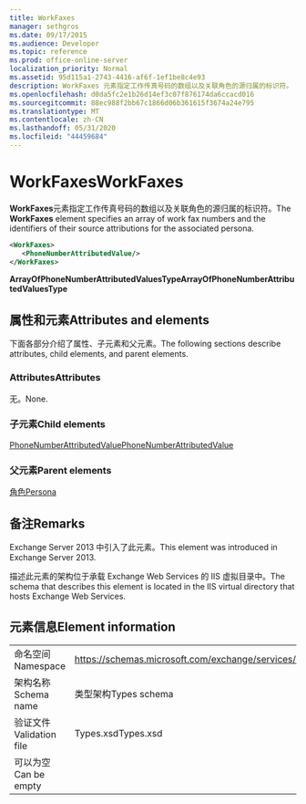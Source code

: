 ```yaml
---
title: WorkFaxes
manager: sethgros
ms.date: 09/17/2015
ms.audience: Developer
ms.topic: reference
ms.prod: office-online-server
localization_priority: Normal
ms.assetid: 95d115a1-2743-4416-af6f-1ef1be8c4e93
description: WorkFaxes 元素指定工作传真号码的数组以及关联角色的源归属的标识符。
ms.openlocfilehash: d0da5fc2e1b26d14ef3c07f876174da6ccacd016
ms.sourcegitcommit: 88ec988f2bb67c1866d06b361615f3674a24e795
ms.translationtype: MT
ms.contentlocale: zh-CN
ms.lasthandoff: 05/31/2020
ms.locfileid: "44459684"
---
```

# <a name="workfaxes"></a><span data-ttu-id="797e5-103">WorkFaxes</span><span class="sxs-lookup"><span data-stu-id="797e5-103">WorkFaxes</span></span>

<span data-ttu-id="797e5-104">**WorkFaxes**元素指定工作传真号码的数组以及关联角色的源归属的标识符。</span><span class="sxs-lookup"><span data-stu-id="797e5-104">The **WorkFaxes** element specifies an array of work fax numbers and the identifiers of their source attributions for the associated persona.</span></span> 
  
```XML
<WorkFaxes>
   <PhoneNumberAttributedValue/>
</WorkFaxes>
```

 <span data-ttu-id="797e5-105">**ArrayOfPhoneNumberAttributedValuesType**</span><span class="sxs-lookup"><span data-stu-id="797e5-105">**ArrayOfPhoneNumberAttributedValuesType**</span></span>
## <a name="attributes-and-elements"></a><span data-ttu-id="797e5-106">属性和元素</span><span class="sxs-lookup"><span data-stu-id="797e5-106">Attributes and elements</span></span>

<span data-ttu-id="797e5-107">下面各部分介绍了属性、子元素和父元素。</span><span class="sxs-lookup"><span data-stu-id="797e5-107">The following sections describe attributes, child elements, and parent elements.</span></span>
  
### <a name="attributes"></a><span data-ttu-id="797e5-108">Attributes</span><span class="sxs-lookup"><span data-stu-id="797e5-108">Attributes</span></span>

<span data-ttu-id="797e5-109">无。</span><span class="sxs-lookup"><span data-stu-id="797e5-109">None.</span></span>
  
### <a name="child-elements"></a><span data-ttu-id="797e5-110">子元素</span><span class="sxs-lookup"><span data-stu-id="797e5-110">Child elements</span></span>

[<span data-ttu-id="797e5-111">PhoneNumberAttributedValue</span><span class="sxs-lookup"><span data-stu-id="797e5-111">PhoneNumberAttributedValue</span></span>](phonenumberattributedvalue.md)
  
### <a name="parent-elements"></a><span data-ttu-id="797e5-112">父元素</span><span class="sxs-lookup"><span data-stu-id="797e5-112">Parent elements</span></span>

[<span data-ttu-id="797e5-113">角色</span><span class="sxs-lookup"><span data-stu-id="797e5-113">Persona</span></span>](persona.md)
  
## <a name="remarks"></a><span data-ttu-id="797e5-114">备注</span><span class="sxs-lookup"><span data-stu-id="797e5-114">Remarks</span></span>

<span data-ttu-id="797e5-115">Exchange Server 2013 中引入了此元素。</span><span class="sxs-lookup"><span data-stu-id="797e5-115">This element was introduced in Exchange Server 2013.</span></span>
  
<span data-ttu-id="797e5-116">描述此元素的架构位于承载 Exchange Web Services 的 IIS 虚拟目录中。</span><span class="sxs-lookup"><span data-stu-id="797e5-116">The schema that describes this element is located in the IIS virtual directory that hosts Exchange Web Services.</span></span>
  
## <a name="element-information"></a><span data-ttu-id="797e5-117">元素信息</span><span class="sxs-lookup"><span data-stu-id="797e5-117">Element information</span></span>

|||
|:-----|:-----|
|<span data-ttu-id="797e5-118">命名空间</span><span class="sxs-lookup"><span data-stu-id="797e5-118">Namespace</span></span>  <br/> |https://schemas.microsoft.com/exchange/services/2006/types  <br/> |
|<span data-ttu-id="797e5-119">架构名称</span><span class="sxs-lookup"><span data-stu-id="797e5-119">Schema name</span></span>  <br/> |<span data-ttu-id="797e5-120">类型架构</span><span class="sxs-lookup"><span data-stu-id="797e5-120">Types schema</span></span>  <br/> |
|<span data-ttu-id="797e5-121">验证文件</span><span class="sxs-lookup"><span data-stu-id="797e5-121">Validation file</span></span>  <br/> |<span data-ttu-id="797e5-122">Types.xsd</span><span class="sxs-lookup"><span data-stu-id="797e5-122">Types.xsd</span></span>  <br/> |
|<span data-ttu-id="797e5-123">可以为空</span><span class="sxs-lookup"><span data-stu-id="797e5-123">Can be empty</span></span>  <br/> ||
   

